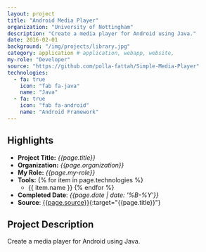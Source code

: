 ```yaml
---
layout: project
title: "Android Media Player"
organization: "University of Nottingham"
description: "Create a media player for Android using Java."
date: 2016-02-01
background: "/img/projects/library.jpg"
category: application # application, webapp, website,
my-role: "Developer"
source: "https://github.com/polla-fattah/Simple-Media-Player"
technologies:
  - fa: true
    icon: "fab fa-java"
    name: "Java"
  - fa: true
    icon: "fab fa-android"
    name: "Android Framework"
---
```

<style>
  ul p {
  margin-bottom: 2px;
  margin-top: 2px;
}
</style>
## Highlights

- **Project Title:** _{{page.title}}_
- **Organization:** _{{page.organization}}_
- **My Role:** _{{page.my-role}}_
- **Tools:** 
  {% for item in page.technologies %}
    - {{ item.name }}
  {% endfor %}
- **Completed Date**: _{{page.date  | date: '%B-%Y'}}_
- **Source**: [{{page.source}}]({{page.source}}){:target="{{page.title}}"}

## Project Description

Create a media player for Android using Java.
